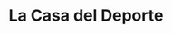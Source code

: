 ---
title: "La Casa del Deporte"
url: /san-miguel/la-casa-del-deporte-4a-avenida-sur/
shop: deportes
---
